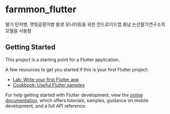 # farmmon_flutter

딸기 탄저병, 잿빛곰팡이병 발생 모니터링을 위한 안드로이드앱
충남 논산딸기연구소의 모델을 사용함

## Getting Started

This project is a starting point for a Flutter application.

A few resources to get you started if this is your first Flutter project:

- [Lab: Write your first Flutter app](https://docs.flutter.dev/get-started/codelab)
- [Cookbook: Useful Flutter samples](https://docs.flutter.dev/cookbook)

For help getting started with Flutter development, view the
[online documentation](https://docs.flutter.dev/), which offers tutorials,
samples, guidance on mobile development, and a full API reference.
